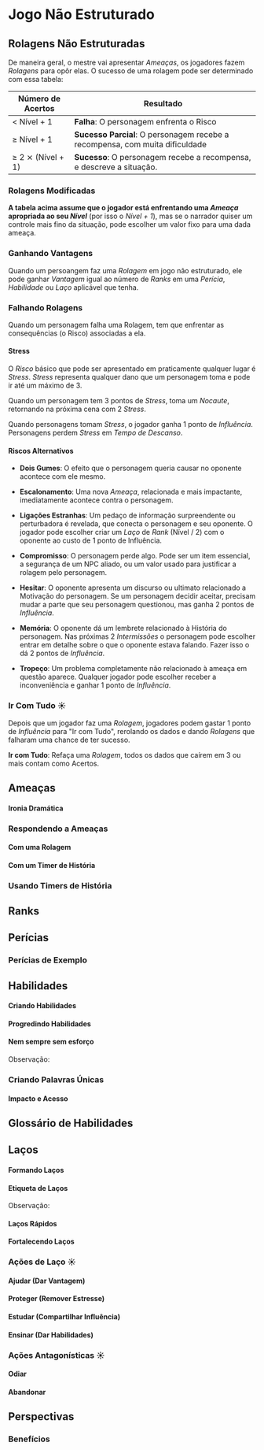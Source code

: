 # Jogo Não Estruturado

## Rolagens Não Estruturadas

De maneira geral, o mestre vai apresentar _Ameaças_, os jogadores fazem _Rolagens_ para opôr elas. O sucesso de uma rolagem pode ser determinado com essa tabela:

| Número de Acertos | Resultado                                                                    |
| ----------------- | ---------------------------------------------------------------------------- |
| < Nível + 1       | **Falha**: O personagem enfrenta o Risco                                     |
| ≥ Nível + 1       | **Sucesso Parcial**: O personagem recebe a recompensa, com muita dificuldade |
| ≥ 2 ⨯ (Nível + 1) | **Sucesso**: O personagem recebe a recompensa, e descreve a situação.        |

### Rolagens Modificadas

**A tabela acima assume que o jogador está enfrentando uma _Ameaça_ apropriada ao seu _Nível_** (por isso o _Nível + 1_), mas se o narrador quiser um controle mais fino da situação, pode escolher um valor fixo para uma dada ameaça.

### Ganhando Vantagens

Quando um persoangem faz uma _Rolagem_ em jogo não estruturado, ele pode ganhar _Vantagem_ igual ao número de _Ranks_ em uma _Perícia_, _Habilidade_ ou _Laço_ aplicável que tenha.

### Falhando Rolagens

Quando um personagem falha uma Rolagem, tem que enfrentar as consequências (o Risco) associadas a ela.

#### Stress

O _Risco_ básico que pode ser apresentado em praticamente qualquer lugar é _Stress_. _Stress_ representa qualquer dano que um personagem toma e pode ir até um máximo de 3.

Quando um personagem tem 3 pontos de _Stress_, toma um _Nocaute_, retornando na próxima cena com 2 _Stress_.

Quando personagens tomam _Stress_, o jogador ganha 1 ponto de _Influência_. Personagens perdem _Stress_ em _Tempo de Descanso_.

#### Riscos Alternativos

- **Dois Gumes**: O efeito que o personagem queria causar no oponente acontece com ele mesmo.

- **Escalonamento**: Uma nova _Ameaça_, relacionada e mais impactante, imediatamente acontece contra o personagem.

- **Ligações Estranhas**: Um pedaço de informação surpreendente ou perturbadora é revelada, que conecta o personagem e seu oponente. O jogador pode escolher criar um _Laço_ de _Rank_ (Nível / 2) com o oponente ao custo de 1 ponto de Influência.

- **Compromisso**: O personagem perde algo. Pode ser um item essencial, a segurança de um NPC aliado, ou um valor usado para justificar a rolagem pelo personagem.

- **Hesitar**: O oponente apresenta um discurso ou ultimato relacionado a Motivação do personagem. Se um personagem decidir aceitar, precisam mudar a parte que seu personagem questionou, mas ganha 2 pontos de _Influência_.

- **Memória**: O oponente dá um lembrete relacionado à História do personagem. Nas próximas 2 _Intermissões_ o personagem pode escolher entrar em detalhe sobre o que o oponente estava falando. Fazer isso o dá 2 pontos de _Influência_.

- **Tropeço**: Um problema completamente não relacionado à ameaça em questão aparece. Qualquer jogador pode escolher receber a inconveniência e ganhar 1 ponto de _Influência_.

### Ir Com Tudo ☀️

Depois que um jogador faz uma _Rolagem_, jogadores podem gastar 1 ponto de _Influência_ para "Ir com Tudo", rerolando os dados e dando _Rolagens_ que falharam uma chance de ter sucesso.

**Ir com Tudo**: Refaça uma _Rolagem_, todos os dados que caírem em 3 ou mais contam como Acertos.

## Ameaças

#### Ironia Dramática

### Respondendo a Ameaças

#### Com uma Rolagem

#### Com um Timer de História

### Usando Timers de História

## Ranks

## Perícias

### Perícias de Exemplo

## Habilidades

#### Criando Habilidades

#### Progredindo Habilidades

#### Nem sempre sem esforço

<span class="obs">Observação</span>:

### Criando Palavras Únicas

#### Impacto e Acesso

## Glossário de Habilidades

<!-- Tabela de palavras e custos. Talvez jogar no seu próprio artigo -->

## Laços

#### Formando Laços

#### Etiqueta de Laços

<span class="obs">Observação</span>:

#### Laços Rápidos

#### Fortalecendo Laços

### Ações de Laço ☀️

#### Ajudar (Dar Vantagem)

#### Proteger (Remover Estresse)

#### Estudar (Compartilhar Influência)

#### Ensinar (Dar Habilidades)

### Ações Antagonísticas ☀️

#### Odiar

#### Abandonar

## Perspectivas

### Benefícios

<!-- todas as perspectivas e seus benefícios listados aqui. considerar botar em própria página -->

